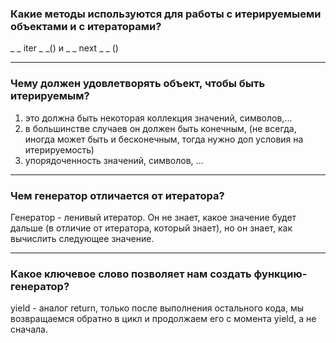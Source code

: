 ### Какие методы используются для работы с итерируемыеми объектами и с итераторами?
_ _ iter _ _()       и     _ _ next _ _ ()  
***
### Чему должен удовлетворять объект, чтобы быть итерируемым?
1) это должна быть некоторая коллекция значений, символов,...
2) в большинстве случаев он должен быть конечным, (не всегда, иногда может быть и бесконечным, тогда нужно доп условия на итерируемость)
3) упорядоченность значений, символов, ... 

***
### Чем генератор отличается от итератора?
Генератор - ленивый итератор. Он не знает, какое значение будет дальше (в отличие от итератора, который знает), но он знает, как вычислить следующее значение. 
***
### Какое ключевое слово позволяет нам создать функцию-генератор?
yield - аналог return, только после выполнения остального кода, мы возвращаемся обратно в цикл и продолжаем его с момента yield, а не сначала. 